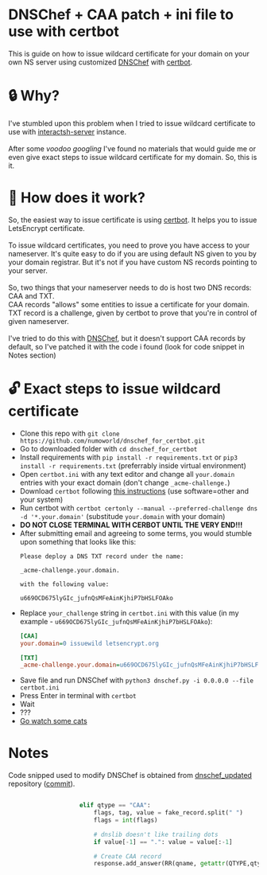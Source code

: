# DNSChef + CAA patch + ini file to use with certbot 
This is guide on how to issue wildcard certificate for your domain on your own NS server using customized [DNSChef](https://github.com/iphelix/dnschef) with [certbot](https://certbot.eff.org/).

# :lock: Why?
I've stumbled upon this problem when I tried to issue wildcard certificate to use with [interactsh-server](https://github.com/projectdiscovery/interactsh) instance.<br><br>
After some *voodoo googling* I've found no materials that would guide me or even give exact steps to issue wildcard certificate for my domain. So, this is it.

# 🔐 How does it work?
So, the easiest way to issue certificate is using [certbot](https://certbot.eff.org/). It helps you to issue LetsEncrypt certificate.<br><br>
To issue wildcard certificates, you need to prove you have access to your nameserver. It's quite easy to do if you are using default NS given to you by your domain registrar. But it's not if you have custom NS records pointing to your server.<br><br>
So, two things that your nameserver needs to do is host two DNS records: CAA and TXT. <br>
CAA records "allows" some entities to issue a certificate for your domain.<br>
TXT record is a challenge, given by certbot to prove that you're in control of given nameserver.<br><br>
I've tried to do this with [DNSChef](https://github.com/iphelix/dnschef), but it doesn't support CAA records by default, so I've patched it with the code i found (look for code snippet in Notes section)

# 🔓 Exact steps to issue wildcard certificate
- Clone this repo with `git clone https://github.com/numoworld/dnschef_for_certbot.git`
- Go to downloaded folder with `cd dnschef_for_certbot`
- Install requirements with `pip install -r requirements.txt` or `pip3 install -r requirements.txt` (preferrably inside virtual environment)
- Open `certbot.ini` with any text editor and change all `your.domain` entries with your exact domain  (don't change `_acme-challenge.`)
- Download `certbot` following [this instructions](https://certbot.eff.org/instructions) (use software=other and your system)
- Run certbot with `certbot certonly --manual --preferred-challenge dns -d '*.your.domain'` (substitude `your.domain` with your domain)
- **DO NOT CLOSE TERMINAL WITH CERBOT UNTIL THE VERY END!!!**
- After submitting email and agreeing to some terms, you would stumble upon something that looks like this:
  ```
  Please deploy a DNS TXT record under the name:

  _acme-challenge.your.domain.

  with the following value:

  u669OCD675lyGIc_jufnQsMFeAinKjhiP7bHSLFOAko
  ```
- Replace `your_challenge` string in `certbot.ini` with this value (in my example - `u669OCD675lyGIc_jufnQsMFeAinKjhiP7bHSLFOAko`):
  ```ini
  [CAA]
  your.domain=0 issuewild letsencrypt.org

  [TXT]
  _acme-challenge.your.domain=u669OCD675lyGIc_jufnQsMFeAinKjhiP7bHSLFOAko
  ```
- Save file and run DNSChef with `python3 dnschef.py -i 0.0.0.0 --file certbot.ini`
- Press Enter in terminal with `certbot`
- Wait
- ???
- [Go watch some cats](meow.camera)
# Notes
Code snipped used to modify DNSChef is obtained from [dnschef_updated](https://github.com/irsdl/dnschef_updated) repository ([commit](https://github.com/iphelix/dnschef/commit/4f7e5764e0572aafce020614149218d7e40c5d30)).
```python

                    elif qtype == "CAA":
                        flags, tag, value = fake_record.split(" ")
                        flags = int(flags)

                        # dnslib doesn't like trailing dots
                        if value[-1] == ".": value = value[:-1]

                        # Create CAA record
                        response.add_answer(RR(qname, getattr(QTYPE,qtype), rdata=RDMAP[qtype](flags, tag, value)))
```

